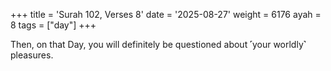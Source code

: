 +++
title = 'Surah 102, Verses 8'
date = '2025-08-27'
weight = 6176
ayah = 8
tags = ["day"]
+++

Then, on that Day, you will definitely be questioned about ˹your worldly˺ pleasures.